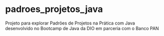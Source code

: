 # padroes_projetos_java
Projeto para explorar Padrões de Projetos na Prática com Java desenvolvido no Bootcamp de Java da DIO em parceria com o Banco PAN
